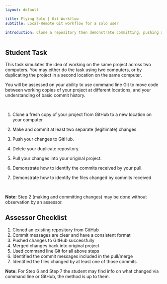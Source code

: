 ```yaml
---
layout: default

title: Flying Solo | Git Workflow
subtitle: Local-Remote Git workflow for a solo user

introduction: Clone a repository then demonstrate committing, pushing and pulling changes.
---
```



## Student Task

This task simulates the idea of working on the same project across two computers. You may either do the task using two computers, or by duplicating the project in a second location on the same computer.

You will be assessed on your ability to use command line Git to move code between working copies of your project at different locations, and your understanding of basic commit history.

<br>

1. Clone a fresh copy of your project from GitHub to a new location on your computer.

2. Make and commit at least two separate (legitimate) changes.

3. Push your changes to GitHub.

4. Delete your duplicate repository.

5. Pull your changes into your original project.

6. Demonstrate how to identify the commits received by your pull.

7. Demonstrate how to identify the files changed by commits received.

<br>

**Note:** Step 2 (making and committing changes) may be done without observation by an assessor.




## Assessor Checklist

1. Cloned an existing repository from GitHub
2. Commit messages are clear and have a consistent format
3. Pushed changes to GitHub successfully
4. Merged changes back into original project
5. Used command line Git for all above steps
6. Identified the commit messages included in the pull/merge
7. Identified the files changed by at least one of those commits


**Note:** For Step 6 and Step 7 the student may find info on what changed via command line or GitHub, the method is up to them.